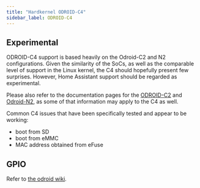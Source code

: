 ```yaml
---
title: "Hardkernel ODROID-C4"
sidebar_label: ODROID-C4
---
```


## Experimental

ODROID-C4 support is based heavily on the Odroid-C2 and N2 configurations. Given the similarity of the SoCs, as well as the comparable level of support in the Linux kernel, the C4 should hopefully present few surprises. However, Home Assistant support should be regarded as experimental.

Please also refer to the documentation pages for the [ODROID-C2](./odroid-c2.md) and [Odroid-N2](./odroid-n2.md), as some of that information may apply to the C4 as well.

Common C4 issues that have been specifically tested and appear to be working:
- boot from SD
- boot from eMMC
- MAC address obtained from eFuse

## GPIO

Refer to [the odroid wiki](https://wiki.odroid.com/odroid-c4/hardware/expansion_connectors).
